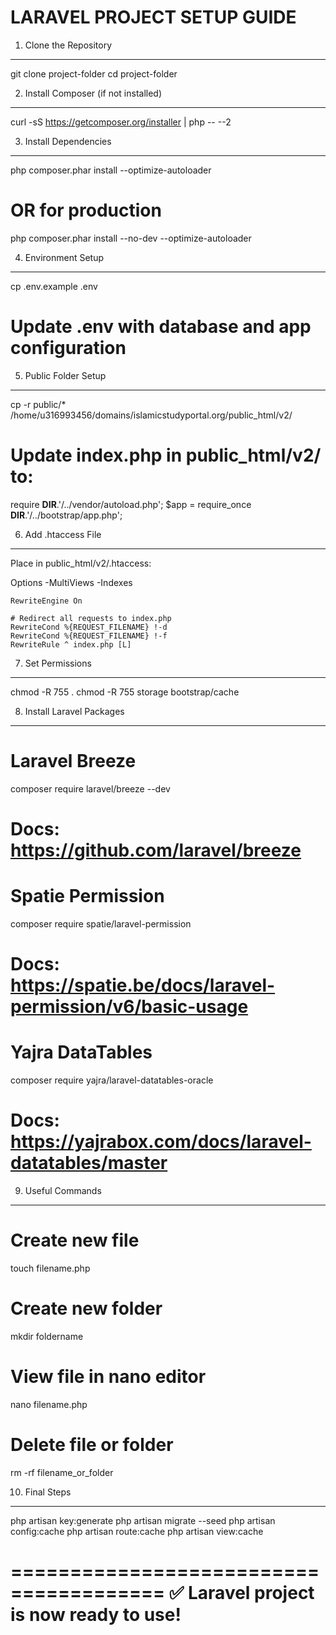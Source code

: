 # LARAVEL PROJECT SETUP GUIDE

1. Clone the Repository

---

git clone <repository-url> project-folder
cd project-folder

2. Install Composer (if not installed)

---

curl -sS https://getcomposer.org/installer | php -- --2

3. Install Dependencies

---

php composer.phar install --optimize-autoloader

# OR for production

php composer.phar install --no-dev --optimize-autoloader

4. Environment Setup

---

cp .env.example .env

# Update .env with database and app configuration

5. Public Folder Setup

---

cp -r public/\* /home/u316993456/domains/islamicstudyportal.org/public_html/v2/

# Update index.php in public_html/v2/ to:

require **DIR**.'/../vendor/autoload.php';
$app = require_once **DIR**.'/../bootstrap/app.php';

6. Add .htaccess File

---

Place in public_html/v2/.htaccess:

<IfModule mod_rewrite.c>
    <IfModule mod_negotiation.c>
        Options -MultiViews -Indexes
    </IfModule>

    RewriteEngine On

    # Redirect all requests to index.php
    RewriteCond %{REQUEST_FILENAME} !-d
    RewriteCond %{REQUEST_FILENAME} !-f
    RewriteRule ^ index.php [L]

</IfModule>

7. Set Permissions

---

chmod -R 755 .
chmod -R 755 storage bootstrap/cache

8. Install Laravel Packages

---

# Laravel Breeze

composer require laravel/breeze --dev

# Docs: https://github.com/laravel/breeze

# Spatie Permission

composer require spatie/laravel-permission

# Docs: https://spatie.be/docs/laravel-permission/v6/basic-usage

# Yajra DataTables

composer require yajra/laravel-datatables-oracle

# Docs: https://yajrabox.com/docs/laravel-datatables/master

9. Useful Commands

---

# Create new file

touch filename.php

# Create new folder

mkdir foldername

# View file in nano editor

nano filename.php

# Delete file or folder

rm -rf filename_or_folder

10. Final Steps

---

php artisan key:generate
php artisan migrate --seed
php artisan config:cache
php artisan route:cache
php artisan view:cache

=======================================
✅ Laravel project is now ready to use!
=======================================
